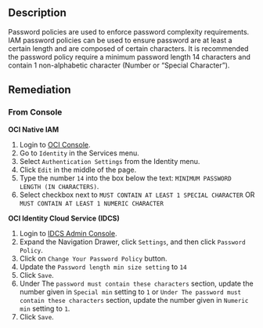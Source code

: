 ## Description

Password policies are used to enforce password complexity requirements. IAM password policies can be used to ensure password are at least a certain length and are composed of certain characters. It is recommended the password policy require a minimum password length 14 characters and contain 1 non-alphabetic character (Number or “Special Character”).

## Remediation

### From Console

**OCI Native IAM**

1. Login to [OCI Console](https://www.oracle.com/cloud/).
2. Go to `Identity` in the Services menu.
3. Select `Authentication Settings` from the Identity menu.
4. Click `Edit` in the middle of the page.
5. Type the number `14` into the box below the text: `MINIMUM PASSWORD LENGTH (IN CHARACTERS)`.
6. Select checkbox next to `MUST CONTAIN AT LEAST 1 SPECIAL CHARACTER` OR `MUST CONTAIN AT LEAST 1 NUMERIC CHARACTER`

**OCI Identity Cloud Service (IDCS)**

1. Login to [IDCS Admin Console](https://www.oracle.com/security/cloud-security/identity-cloud/).
2. Expand the Navigation Drawer, click `Settings`, and then click `Password Policy`.
3. Click on `Change Your Password Policy` button.
4. Update the `Password length min size setting` to `14`
5. Click `Save`.
6. Under The `password must contain these characters` section, update the number given in `Special min` setting to `1` or `Under The password must contain these characters` section, update the number given in `Numeric min` setting to `1`.
7. Click `Save`.